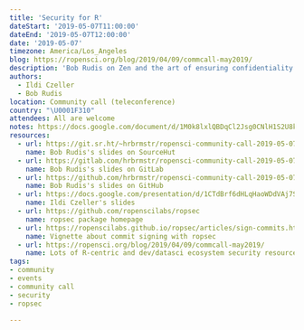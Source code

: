 ```yaml
---
title: 'Security for R'
dateStart: '2019-05-07T11:00:00'
dateEnd: '2019-05-07T12:00:00'
date: '2019-05-07'
timezone: America/Los_Angeles
blog: https://ropensci.org/blog/2019/04/09/commcall-may2019/
description: 'Bob Rudis on Zen and the art of ensuring confidentiality & integrity in analytics workflows; Ildi Czeller on Authorization vs authentication explained through signing commits: why you should do it and how `ropsec` helps you do it the right way.'
authors:
  - Ildi Czeller
  - Bob Rudis
location: Community call (teleconference)
country: "\U0001F310"
attendees: All are welcome
notes: https://docs.google.com/document/d/1M0k8lxlQBDqCl2Jsg0CNlH1S2U8kzsifo_lzupa3JQU/edit?usp=sharing
resources:
  - url: https://git.sr.ht/~hrbrmstr/ropensci-community-call-2019-05-07/tree
    name: Bob Rudis's slides on SourceHut
  - url: https://gitlab.com/hrbrmstr/ropensci-community-call-2019-05-07
    name: Bob Rudis's slides on GitLab
  - url: https://github.com/hrbrmstr/ropensci-community-call-2019-05-07
    name: Bob Rudis's slides on GitHub
  - url: https://docs.google.com/presentation/d/1CTdBrf6dHLqHaoWDdVAj7SpR1hgl4uzo7DJmSHmljFQ/edit?usp=sharing
    name: Ildi Czeller's slides
  - url: https://github.com/ropenscilabs/ropsec
    name: ropsec package homepage
  - url: https://ropenscilabs.github.io/ropsec/articles/sign-commits.html
    name: Vignette about commit signing with ropsec  
  - url: https://ropensci.org/blog/2019/04/09/commcall-may2019/
    name: Lots of R-centric and dev/datasci ecosystem security resources in blog post
tags:
- community
- events
- community call
- security
- ropsec

---
```

